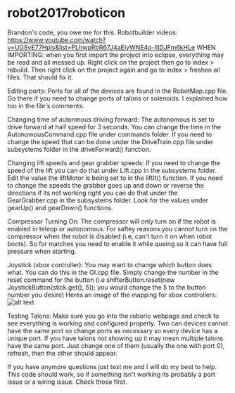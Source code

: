 # robot2017roboticon
Brandon's code, you owe me for this.
Robotbuilder videos: https://www.youtube.com/watch?v=UGSvE77Hpls&list=PLhwpRbR67J4aEIyWNE4p-IlIDJFm6kHLe
WHEN IMPORTING: when you first import the project into eclipse, everything may be read and all messed up. Right click on the project then go to index > rebuild. Then right click on the project again and go to index > freshen all files. That should fix it.


Editing ports:
Ports for all of the devices are found in the RobotMap.cpp file. Go there if you need to change ports of talons or solenoids. I explained how too in the file's comments.



Changing time of autonmous driving forward:
The autonomous is set to drive forward at half speed for 3 seconds. You can change the time in the AutonomousCommand.cpp file       under commands folder.
If you need to change the speed that can be done under the DriveTrain.cpp file under subsystems folder in the driveForward() function.



Changing lift speeds and gear grabber speeds:
If you need to change the speed of the lift you can do that under Lift.cpp in the subsystems folder. Edit the value the liftMotor is being set to in the liftIt() function.
If you need to change the speeds the grabber goes up and down or reverse the directions if its not working right you can do that under the GearGrabber.cpp in the subsystems folder. Look for the values under gearUp() and gearDown() functions.


Compressor Turning On:
The compressor will only turn on if the robot is enabled in teleop or autonomous. For saftey reasons you cannot turn on the compressor when the robot is disabled (i.e, can't turn it on when robot boots). So for matches you need to enable it while queing so it can have full pressure when starting.




Joystick (xbox controller):
You may want to change which button does what. You can do this in the OI.cpp file. Simply change the number in the reset command for the button (i.e shifterButton.reset(new JoystickButton(stick.get(), 5)); you would change the 5 to the button number you desire)
Heres an image of the mapping for xbox controllers:
![alt text](http://i245.photobucket.com/albums/gg79/traycerb/Xbox360WirelessControllerImageX3.jpg)




Testing Talons:
Make sure you go into the roborio webpage and check to see everything is working and configured properly. Two can devices cannot have the same port so change ports as necessary so every device has a unique port. If you have talons not showing up it may mean multiple talons have the same port. Just change one of them (usually the one with port 0), refresh, then the other should appear.


If you have anymore questions just text me and I will do my best to help. This code should work, so if something isn't working its probably a port issue or a wiring issue. Check those first.
